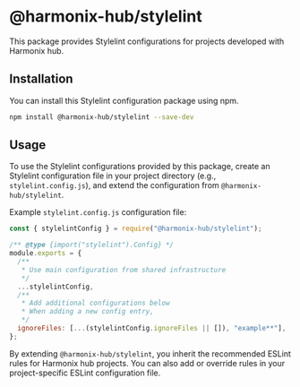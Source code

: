 # @harmonix-hub/stylelint

This package provides Stylelint configurations for projects developed with Harmonix hub.

## Installation

You can install this Stylelint configuration package using npm.

```bash
npm install @harmonix-hub/stylelint --save-dev
```

## Usage

To use the Stylelint configurations provided by this package, create an Stylelint configuration file in your project directory (e.g., `stylelint.config.js`), and extend the configuration from `@harmonix-hub/stylelint`.

Example `stylelint.config.js` configuration file:

```js
const { stylelintConfig } = require("@harmonix-hub/stylelint");

/** @type {import("stylelint").Config} */
module.exports = {
  /**
   * Use main configuration from shared infrastructure
   */
  ...stylelintConfig,
  /**
   * Add additional configurations below
   * When adding a new config entry,
   */
  ignoreFiles: [...(stylelintConfig.ignoreFiles || []), "example**"],
};
```

By extending `@harmonix-hub/stylelint`, you inherit the recommended ESLint rules for Harmonix hub projects.
You can also add or override rules in your project-specific ESLint configuration file.
